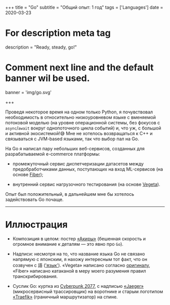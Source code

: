 +++
title = "Go"
subtitle = "Общий опыт: 1 год"
tags = ['Languages']
date = 2020-03-23

# For description meta tag
description = "Ready, steady, go!"

# Comment next line and the default banner wil be used.
banner = 'img/go.svg'

+++

Проведя некоторое время на одном только Python, я почувствовал необходимость в относительно низкоуровневом языке с вменяемой потоковой моделью (на уровне операционной системы, без фокусов с `async`/`await` вокруг однопоточного цикла событий) и, что уж, с большой и активной экосистемой!😅 Мне не хотелось возвращаться к C++ и связываться с JVM-based языками, так что выбор пал на Go.

На Go я написал пару небольших веб-сервисов, созданных для разрабатываемой e-commerce платформы:

- промежуточный сервис диспетчеризации датасетов между предобработчиками данных, поступающих на вход ML-сервисов (на основе [Fiber](https://gofiber.io/));

- внутренний сервис нагрузочного тестирования (на основе [Vegeta](https://github.com/tsenart/vegeta)).

Опыт был положительный, в дальнейшем мне бы хотелось задействовать Go почаще.

___
# Иллюстрация

- Композиция в целом: постер [«Акиры»](https://en.wikipedia.org/wiki/Akira_(1988_film)) (бешенная скорость и огромное внимание к деталям — это явно про `Go`).

- Надписи: несмотря на то, что название языка Go не связано напрямую с японским, я нахожу интересным тот факт, что он созвучен с 語 (['язык'](http://www.romajidesu.com/kanji/%E8%AA%9E)). «Vegeta» написано согласно [оригиналу](https://dragonball.fandom.com/wiki/Vegeta), «Fiber» написано катаканой в меру моего разумения правил транскрибирования.

- Суслик Go: куртка из [Cyberpunk 2077](https://duckduckgo.com/?q=cyberpunk+2077+samurai+jacket&iax=images&ia=images&iai=https%3A%2F%2Fwww.nycjackets.com%2Fwp-content%2Fuploads%2F2019%2F06%2Frocyberpunk-2077-real-bomber-leather-bwn-jacket-b.jpg), с надписью [«Jaeger»](https://www.jaegertracing.io/) (микросервисный трассировщик) на воротнике и старым логотипом [«Traefik»](https://www.marksei.com/wp-content/uploads/2019/08/Traefik-Logo-720x210.png) (граничный маршрутизатор) на спине.

